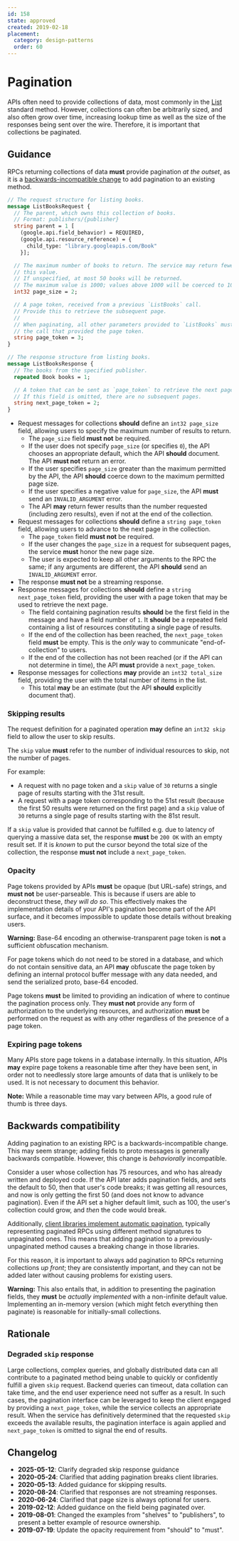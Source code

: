```yaml
---
id: 158
state: approved
created: 2019-02-18
placement:
  category: design-patterns
  order: 60
---
```


# Pagination

APIs often need to provide collections of data, most commonly in the [List][]
standard method. However, collections can often be arbitrarily sized, and also
often grow over time, increasing lookup time as well as the size of the
responses being sent over the wire. Therefore, it is important that collections
be paginated.

## Guidance

RPCs returning collections of data **must** provide pagination _at the outset_,
as it is a [backwards-incompatible change](#backwards-compatibility) to add
pagination to an existing method.

```proto
// The request structure for listing books.
message ListBooksRequest {
  // The parent, which owns this collection of books.
  // Format: publishers/{publisher}
  string parent = 1 [
    (google.api.field_behavior) = REQUIRED,
    (google.api.resource_reference) = {
      child_type: "library.googleapis.com/Book"
    }];

  // The maximum number of books to return. The service may return fewer than
  // this value.
  // If unspecified, at most 50 books will be returned.
  // The maximum value is 1000; values above 1000 will be coerced to 1000.
  int32 page_size = 2;

  // A page token, received from a previous `ListBooks` call.
  // Provide this to retrieve the subsequent page.
  //
  // When paginating, all other parameters provided to `ListBooks` must match
  // the call that provided the page token.
  string page_token = 3;
}

// The response structure from listing books.
message ListBooksResponse {
  // The books from the specified publisher.
  repeated Book books = 1;

  // A token that can be sent as `page_token` to retrieve the next page.
  // If this field is omitted, there are no subsequent pages.
  string next_page_token = 2;
}
```

- Request messages for collections **should** define an `int32 page_size`
  field, allowing users to specify the maximum number of results to return.
  - The `page_size` field **must not** be required.
  - If the user does not specify `page_size` (or specifies `0`), the API
    chooses an appropriate default, which the API **should** document. The API
    **must not** return an error.
  - If the user specifies `page_size` greater than the maximum permitted by the
    API, the API **should** coerce down to the maximum permitted page size.
  - If the user specifies a negative value for `page_size`, the API **must**
    send an `INVALID_ARGUMENT` error.
  - The API **may** return fewer results than the number requested (including
    zero results), even if not at the end of the collection.
- Request messages for collections **should** define a `string page_token`
  field, allowing users to advance to the next page in the collection.
  - The `page_token` field **must not** be required.
  - If the user changes the `page_size` in a request for subsequent pages, the
    service **must** honor the new page size.
  - The user is expected to keep all other arguments to the RPC the same; if
    any arguments are different, the API **should** send an `INVALID_ARGUMENT`
    error.
- The response **must not** be a streaming response.
- Response messages for collections **should** define a
  `string next_page_token` field, providing the user with a page token that may
  be used to retrieve the next page.
  - The field containing pagination results **should** be the first field in
    the message and have a field number of `1`. It **should** be a repeated
    field containing a list of resources constituting a single page of results.
  - If the end of the collection has been reached, the `next_page_token` field
    **must** be empty. This is the _only_ way to communicate
    "end-of-collection" to users.
  - If the end of the collection has not been reached (or if the API can not
    determine in time), the API **must** provide a `next_page_token`.
- Response messages for collections **may** provide an `int32 total_size`
  field, providing the user with the total number of items in the list.
  - This total **may** be an estimate (but the API **should** explicitly
    document that).

### Skipping results

The request definition for a paginated operation **may** define an `int32 skip`
field to allow the user to skip results.

The `skip` value **must** refer to the number of individual resources to skip,
not the number of pages.

For example:

- A request with no page token and a `skip` value of `30` returns a single page
  of results starting with the 31st result.
- A request with a page token corresponding to the 51st result (because the
  first 50 results were returned on the first page) and a `skip` value of `30`
  returns a single page of results starting with the 81st result.

If a `skip` value is provided that cannot be fulfilled e.g. due to latency of
querying a massive data set, the response **must** be `200 OK` with an empty
result set. If it is _known_ to put the cursor beyond the total size of the
collection, the response **must not** include a `next_page_token`.

### Opacity

Page tokens provided by APIs **must** be opaque (but URL-safe) strings, and
**must not** be user-parseable. This is because if users are able to
deconstruct these, _they will do so_. This effectively makes the implementation
details of your API's pagination become part of the API surface, and it becomes
impossible to update those details without breaking users.

**Warning:** Base-64 encoding an otherwise-transparent page token is **not** a
sufficient obfuscation mechanism.

For page tokens which do not need to be stored in a database, and which do not
contain sensitive data, an API **may** obfuscate the page token by defining an
internal protocol buffer message with any data needed, and send the serialized
proto, base-64 encoded.

Page tokens **must** be limited to providing an indication of where to continue
the pagination process only. They **must not** provide any form of
authorization to the underlying resources, and authorization **must** be
performed on the request as with any other regardless of the presence of a page
token.

### Expiring page tokens

Many APIs store page tokens in a database internally. In this situation, APIs
**may** expire page tokens a reasonable time after they have been sent, in
order not to needlessly store large amounts of data that is unlikely to be
used. It is not necessary to document this behavior.

**Note:** While a reasonable time may vary between APIs, a good rule of thumb
is three days.

## Backwards compatibility

Adding pagination to an existing RPC is a backwards-incompatible change. This
may seem strange; adding fields to proto messages is generally backwards
compatible. However, this change is _behaviorally_ incompatible.

Consider a user whose collection has 75 resources, and who has already written
and deployed code. If the API later adds pagination fields, and sets the
default to 50, then that user's code breaks; it was getting all resources, and
now is only getting the first 50 (and does not know to advance pagination).
Even if the API set a higher default limit, such as 100, the user's collection
could grow, and _then_ the code would break.

Additionally, [client libraries implement automatic
pagination](https://google.aip.dev/client-libraries/4233), typically representing paginated
RPCs using different method signatures to unpaginated ones. This means that
adding pagination to a previously-unpaginated method causes a breaking change
in those libraries.

For this reason, it is important to always add pagination to RPCs returning
collections _up front_; they are consistently important, and they can not be
added later without causing problems for existing users.

**Warning:** This also entails that, in addition to presenting the pagination
fields, they **must** be _actually implemented_ with a non-infinite default
value. Implementing an in-memory version (which might fetch everything then
paginate) is reasonable for initially-small collections.

[list]: ./0132.md

## Rationale

### Degraded `skip` response

Large collections, complex queries, and globally distributed data can all
contribute to a paginated method being unable to quickly or confidently fulfill
a given `skip` request. Backend queries can timeout, data collation can take
time, and the end user experience need not suffer as a result. In such cases,
the pagination interface can be leveraged to keep the client engaged by
providing a `next_page_token`, while the service collects an appropriate result.
When the service has definitively determined that the requested `skip` exceeds
the available results, the pagination interface is again applied and
`next_page_token` is omitted to signal the end of results.

## Changelog

- **2025-05-12**: Clarify degraded skip response guidance
- **2020-05-24**: Clarified that adding pagination breaks client
  libraries.
- **2020-05-13**: Added guidance for skipping results.
- **2020-08-24**: Clarified that responses are not streaming responses.
- **2020-06-24**: Clarified that page size is always optional for users.
- **2019-02-12**: Added guidance on the field being paginated over.
- **2019-08-01**: Changed the examples from "shelves" to "publishers", to
  present a better example of resource ownership.
- **2019-07-19**: Update the opacity requirement from "should" to "must".

